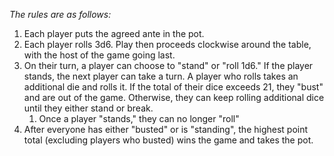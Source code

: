 *The rules are as follows:* 

1. Each player puts the agreed ante in the pot.
2. Each player rolls 3d6. Play then proceeds clockwise around the table, with the host of the game going last.
3. On their turn, a player can choose to "stand" or "roll 1d6." If the player stands, the next player can take a turn. A player who rolls takes an additional die and rolls it. If the total of their dice exceeds 21, they "bust" and are out of the game. Otherwise, they can keep rolling additional dice until they either stand or break.
	1. Once a player "stands," they can no longer "roll"
4. After everyone has either "busted" or is "standing", the highest point total (excluding players who busted) wins the game and takes the pot.